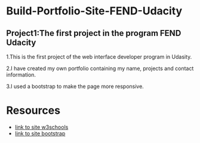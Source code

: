 # Build-Portfolio-Site-FEND-Udacity
**Project1:The first project in the program FEND Udacity**
----------------------------------------------------------
1.This is the first project of the web interface developer program in Udasity.

2.I have created my own portfolio containing my name, projects and contact information.

3.I used a bootstrap to make the page more responsive.



# Resources
- [link to site w3schools](https://www.w3schools.com/default.asp) 
- [link to  site bootstrap](https://getbootstrap.com/)                     
